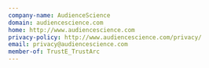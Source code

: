 ```yaml
---
company-name: AudienceScience
domain: audiencescience.com
home: http://www.audiencescience.com
privacy-policy: http://www.audiencescience.com/privacy/
email: privacy@audiencescience.com
member-of: TrustE_TrustArc
---
```




